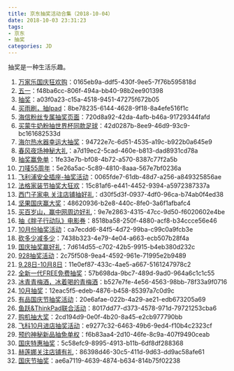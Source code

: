 ```yaml
---
title: 京东抽奖活动合集（2018-10-04）
date: 2018-10-03 23:31:23
tags:
- 京东
- 抽奖
categories: JD
---
```

抽奖是一种生活乐趣。
<!--more-->
1. [万家乐国庆狂欢购](https://sale.jd.com/act/MoBTnsbrWtHXAF.html)：0165eb9a-ddf5-430f-9ee5-7f76b595818d
2. [五一](https://sale.jd.com/act/N4gL8sZJXe.html)：f48ba6cc-806f-494a-bb40-98b2ee901398
3. [抽奖](https://sale.jd.com/act/dtToP3gx7OCBKD.html)：a03f0a23-c15a-4518-9451-47275f672b05
4. [买雨刷，抽Ipad](https://sale.jd.com/act/svlrndtxmo416.html)：8be78235-6144-4628-9f18-8a4efe516f1c
5. [海信粉丝专属抽奖页面](https://sale.jd.com/act/4toMzG5jeX2CZwuv.html)：720d8a92-42da-4afb-b46a-91729344fafd
6. [买蒙牛奶粉抽世界杯同款足球](https://sale.jd.com/act/UGbprCcw0m.html)：42d0287b-8ee9-46d9-93c9-bc161682533d
7. [海尔热水器幸运大抽奖](https://sale.jd.com/act/cXIprbGntixYU1.html)：94722e7c-6d51-4535-a19c-b922b0a645e9
8. [春风夜场神秘大礼](https://sale.jd.com/act/WNJk1Dbv2jwTz.html)：a7d19ec2-5cad-460e-b813-dad8931cd78a
9. [抽奖赢免单](https://sale.jd.com/act/LO1UNTyC4tdl7I.html)：1fe33e7b-bf08-4b72-a570-8387c77f2a5b
10. [刀唛55周年](https://sale.jd.com/act/ny1TXsBoV0RMZtWO.html)：5e26a5ac-5c89-4810-8aaa-567e7bf0236a
11. [飞利浦安全插座-抽奖活动](https://sale.jd.com/act/SgbzeFq5Zd.html)：0065fde7-61db-48d7-a256-a849325856ae
12. [法格家装节抽奖大狂欢](https://sale.jd.com/act/7chvfJ3XKNFxMTL.html)：15c81af6-e441-4452-9394-a5972387337a
13. [西门子家电   关注店铺抽好礼](https://sale.jd.com/act/WqFkmJcIODt1oEs.html)：d30f5d3f-0937-4df0-96ca-b74ab0f4ed38
14. [坚果国庆赢大奖](https://sale.jd.com/act/Bn1IZsQErjoGcYMf.html)：48620936-b2e8-440c-8fe0-3a6f1afbafc4
15. [买百岁山，赢中网周边好礼](https://sale.jd.com/act/jKsDd24zJWguTYm.html)：9e7e2863-4315-47cc-9d50-f6020602e4be
16. [抽《胖子行动队》电影券](https://sale.jd.com/act/JSmpQ7kMIA1a.html)：8518ba58-250f-4880-acf8-b34ccce56e46
17. [10月份抽奖活动](https://sale.jd.com/act/Ofzk8FVbXa.html)：ca7ecdd6-84f5-4d72-99ba-c99c0a9fcb3e
18. [砍多少减多少](https://sale.jd.com/act/r8LUvwFdG7Aa3tB.html)：7438b323-4e79-4e04-a663-ecb507b28f4a
19. [国庆抽奖赢好礼](https://sale.jd.com/act/pxe5JOWDIKTG3.html)：7d614d55-c702-42b5-9915-b4eb380d232c
20. [928抽奖活动](https://sale.jd.com/act/t8rcZmLVxb5deR.html)：2c75f508-9ea4-4592-961e-71995e2b9489
21. [9.28日-10月8日](https://sale.jd.com/act/oRg8wMfiEOkjUJ.html)：11e0ef87-433c-4ae5-a667-5161247978c2
22. [全新一代FREE免费抽奖](https://sale.jd.com/act/DmOT1JqWxSjFgfd.html)：57b698da-9bc7-489d-9ad0-964a6c1c1c55
23. [冰青青梅酒，冰着喝的青梅酒](https://sale.jd.com/act/GNsI2WwlnmPE.html)：b527e7fe-4e56-4563-98bb-78f33a9f0716
24. [10月抽奖](https://sale.jd.com/act/mhIQZUROfnsy.html)：12eac5f5-edeb-4876-b458-85397a7c0d9c
25. [有品国庆节抽奖活动](https://sale.jd.com/act/SPEwQtUTW6nqp.html)：20e6afae-022b-4a29-ae21-edb673205a69
26. [鱼跃&ThinkPad联合活动](https://sale.jd.com/act/HUYAo7sT5inmK.html)：8017dd77-d373-4578-971d-79721253cba6
27. [ 购机抽大奖](https://sale.jd.com/act/1uFvr6tD5VI0.html)：2cd194d9-0e0f-4b20-8a45-e2cb977790bb
28. [飞科10月进店抽奖活动](https://sale.jd.com/act/FJ6czbDfK5G.html)：e9277c32-6463-49b6-9ed4-f10b4c2323cf
29. [预约神秘新品抽免单权](https://sale.jd.com/act/tCwaYSkj6r3K.html)：f6b83aa4-2d10-46fe-8c9a-407f9490ceab
30. [国庆特惠抽奖](https://sale.jd.com/act/21B8CHgeUfJK.html)：5c58efc9-8995-4913-b11b-6df8df288368
31. [赫莲娜关注店铺有礼](https://sale.jd.com/act/Dk3R6fBbdnmLQv.html)：86398d46-30c5-411d-9d63-dd9ac58afe61
32. [国庆节抽奖](https://sale.jd.com/act/uzYr0eWdgPSs2vo.html)：ae6a7119-4639-4874-b634-814b75f02238
